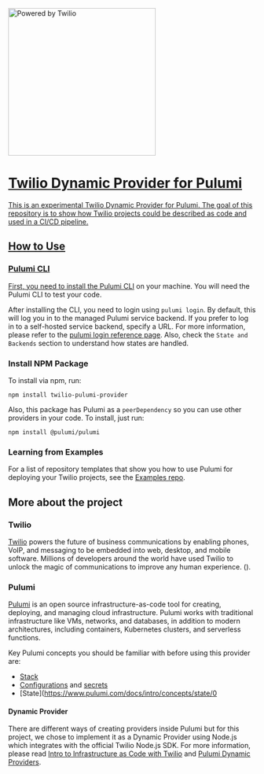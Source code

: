 <a  href="https://www.twilio.com">
<img  src="https://d3k2f0s3vqqs9o.cloudfront.net/media/final/6aee06b2-21a8-4613-9c70-9441dca13d2c/webimage-C8DB9280-3BDD-432D-AD472E92F7CE3D11.png"  alt="Powered by Twilio" width="300"/>

# Twilio Dynamic Provider for Pulumi

This is an experimental Twilio Dynamic Provider for Pulumi. The goal of this repository is to show how Twilio projects could be described as code and used in a CI/CD pipeline.

## How to Use

### Pulumi CLI

First, you need to [install the Pulumi CLI](https://www.pulumi.com/docs/reference/cli/) on your machine. You will need the Pulumi CLI to test your code.

After installing the CLI, you need to login using `pulumi login`. By default, this will log you in to the managed Pulumi service backend. If you prefer to log in to a self-hosted service backend, specify a URL. For more information, please refer to the [pulumi login reference page](https://www.pulumi.com/docs/reference/cli/pulumi_login/).  Also, check the `State and Backends` section to understand how states are handled.

### Install NPM Package

To install via npm, run:

```
npm install twilio-pulumi-provider
```

Also, this package has Pulumi as a `peerDependency` so you can use other providers in your code. To install, just run:

```
npm install @pulumi/pulumi
```

### Learning from Examples

For a list of repository templates that show you how to use Pulumi for deploying your Twilio projects, see the [Examples repo](https://github.com/twilio-infra-as-code/examples).


## More about the project


### Twilio

[Twilio](https://www.twilio.com/) powers the future of business communications by enabling phones, VoIP, and messaging to be embedded into web, desktop, and mobile software. Millions of developers around the world have used Twilio to unlock the magic of communications to improve any human experience. ().

### Pulumi

[Pulumi](https://www.pulumi.com) is an open source infrastructure-as-code tool for creating, deploying, and managing cloud infrastructure. Pulumi works with traditional infrastructure like VMs, networks, and databases, in addition to modern architectures, including containers, Kubernetes clusters, and serverless functions.

Key Pulumi concepts you should be familiar with before using this provider are:

- [Stack](https://www.pulumi.com/docs/intro/concepts/stack/)
- [Configurations](https://www.pulumi.com/docs/intro/concepts/config/) and [secrets](https://www.pulumi.com/docs/intro/concepts/secrets/)
- [State](https://www.pulumi.com/docs/intro/concepts/state/0

#### Dynamic Provider

There are different ways of creating providers inside Pulumi but for this project, we chose to implement it as a Dynamic Provider using Node.js which integrates with the official Twilio Node.js SDK. For more information, please read [Intro to Infrastructure as Code with Twilio](https://www.twilio.com/blog/intro-to-infrastructure-as-code-with-twilio-part-1) and [Pulumi Dynamic Providers](https://www.pulumi.com/blog/dynamic-providers/).

